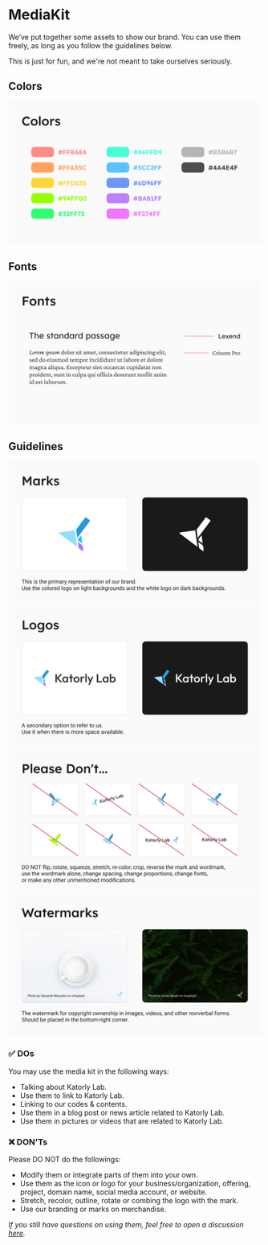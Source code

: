 # MediaKit
We’ve put together some assets to show our brand. You can use them freely, as long as you follow the guidelines below.  

This is just for fun, and we're not meant to take ourselves seriously.  


## Colors
[![colors](/Colors.png)](/Colors.png)  


## Fonts
[![fonts](/Fonts.png)](/Fonts.png)


## Guidelines
[![Marks](/Guidelines/Marks.png)](/Guidelines/Marks.png)  
[![Logos](/Guidelines/Logos.png)](/Guidelines/Logos.png)  
[![Dont's](/Guidelines/Donts.png)](/Guidelines/Donts.png)  
[![Watermarks](/Guidelines/Watermarks.png)](/Guidelines/Watermarks.png)  

### ✅ DOs
You may use the media kit in the following ways:
- Talking about Katorly Lab.
- Use them to link to Katorly Lab.
- Linking to our codes & contents.
- Use them in a blog post or news article related to Katorly Lab.
- Use them in pictures or videos that are related to Katorly Lab.

### ❌ DON'Ts
Please DO NOT do the followings:
- Modify them or integrate parts of them into your own.
- Use them as the icon or logo for your business/organization, offering, project, domain name, social media account, or website.
- Stretch, recolor, outline, rotate or combing the logo with the mark.
- Use our branding or marks on merchandise.

*If you still have questions on using them, feel free to open a discussion [here](https://github.com/orgs/katorlys/discussions).*
